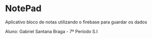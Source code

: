 # NotePad
Aplicativo bloco de notas utilizando o firebase para guardar os dados

Aluno: Gabriel Santana Braga - 7º Período S.I
